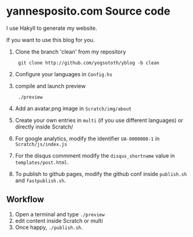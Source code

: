 # yannesposito.com Source code

I use Hakyll to generate my website.

If you want to use this blog for you.

1. Clone the branch 'clean' from my repository

        git clone http://github.com/yogsototh/yblog -b clean

2. Configure your languages in `Config.hs`
3. compile and launch preview

        ./preview

4. Add an avatar.png image in `Scratch/img/about`
5. Create your own entries in `multi` (if you use different languages)
   or directly inside Scratch/
6. For google analytics, modify the identifier `UA-0000000-1` in `Scratch/js/index.js`
7. For the disqus commment modify the `disqus_shortname` value in `templates/post.html`.
8. To publish to github pages, modify the github conf inside `publish.sh` and `fastpublish.sh`.


## Workflow

1. Open a terminal and type `./preview`
2. edit content inside Scratch or multi
3. Once happy, `./publish.sh`.
